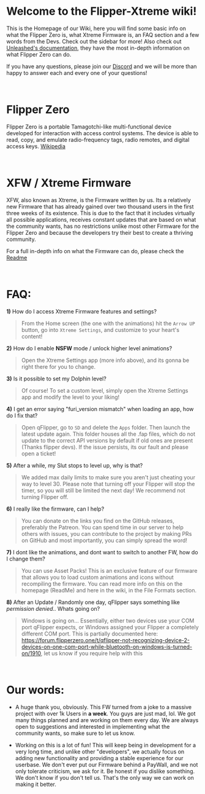 # Welcome to the Flipper-Xtreme wiki!

This is the Homepage of our Wiki, here you will find some basic info on what the Flipper Zero is, what Xtreme Firmware is, an FAQ section and a few words from the Devs. Check out the sidebar for more! Also check out [Unleashed's documentation](https://github.com/DarkFlippers/unleashed-firmware/tree/dev/documentation), they have the most in-depth information on what Flipper Zero can do.

If you have any questions, please join our [Discord](https://discord.gg/flipper-xtreme) and we will be more than happy to answer each and every one of your questions!

<br>

# Flipper Zero
Flipper Zero is a portable Tamagotchi-like multi-functional device developed for interaction with access control systems. The device is able to read, copy, and emulate radio-frequency tags, radio remotes, and digital access keys. [Wikipedia](https://en.wikipedia.org/wiki/Flipper_Zero)

<br>

# XFW / Xtreme Firmware
XFW, also known as Xtreme, is the Firmware written by us. Its a relatively new Firmware that has already gained over two thousand users in the first three weeks of its existence. This is due to the fact that it includes virtually all possible applications, receives constant updates that are based on what the community wants, has no restrictions unlike most other Firmware for the Flipper Zero and because the developers try their best to create a thriving community.

For a full in-depth info on what the Firmware can do, please check the [Readme](https://github.com/ClaraCrazy/Flipper-Xtreme#xfw---xtreme-firmware-for-the-flipper-zero)

<br>

# FAQ:
**1)** How do I access Xtreme Firmware features and settings?
> From the Home screen (the one with the animations) hit the `Arrow UP` button, go into `Xtreme Settings`, and customize to your heart's content!

**2)** How do I enable **NSFW** mode / unlock higher level animations?
> Open the Xtreme Settings app (more info above), and its gonna be right there for you to change.

**3)** Is it possible to set my Dolphin level?
> Of course! To set a custom level, simply open the Xtreme Settings app and modify the level to your liking!

**4)** I get an error saying "furi_version mismatch" when loading an app, how do I fix that?
> Open qFlipper, go to `SD` and delete the `Apps` folder. Then launch the latest update again. This folder houses all the .fap files, which do not update to the correct API versions by default if old ones are present (Thanks flipper devs). If the issue persists, its our fault and please open a ticket!

**5)** After a while, my Slut stops to level up, why is that?
> We added max daily limits to make sure you aren't just cheating your way to level 30. Please note that turning off your Flipper will stop the timer, so you will still be limited the next day! We recommend not turning Flipper off.

**6)** I really like the firmware, can I help?
> You can donate on the links you find on the GitHub releases, preferably the Patreon. You can spend time in our server to help others with issues, you can contribute to the project by making PRs on GitHub and most importantly, you can simply spread the word!

**7)** I dont like the animations, and dont want to switch to another FW, how do I change them?
> You can use Asset Packs! This is an exclusive feature of our firmware that allows you to load custom animations and icons without recompiling the firmware. You can read more info on this on the homepage (ReadMe) and here in the wiki, in the File Formats section.

**8)** After an Update / Randomly one day, qFlipper says something like *permission denied*.. Whats going on?
> Windows is going on... Essentially, either two devices use your COM port qFlipper expects, or Windows assigned your Flipper a completely different COM port. This is partially documented here: <https://forum.flipperzero.one/t/qflipper-not-recognizing-device-2-devices-on-one-com-port-while-bluetooth-on-windows-is-turned-on/1910>, let us know if you require help with this

<br>

# Our words:

- A huge thank you, obviously. This FW turned from a joke to a massive project with over 1k Users in **a week**. You guys are just mad, lol. We got many things planned and are working on them every day. We are always open to suggestions and interested in implementing what the community wants, so make sure to let us know.

- Working on this is a lot of fun! This will keep being in development for a very long time, and unlike other "developers", we actually focus on adding new functionality and providing a stable experience for our userbase. We don't ever put our Firmware behind a PayWall, and we not only tolerate criticism, we ask for it. Be honest if you dislike something. We don't know if you don't tell us. That's the only way we can work on making it better.